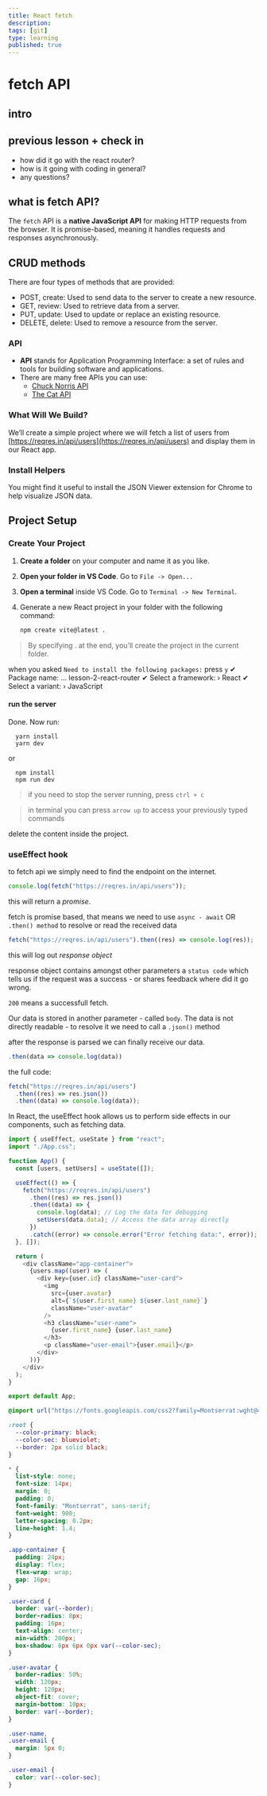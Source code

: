 ```yaml
---
title: React fetch
description:
tags: [git]
type: learning
published: true
---
```


# fetch API

## intro

## previous lesson + check in

- how did it go with the react router?
- how is it going with coding in general?
- any questions?

## what is fetch API?

The `fetch` API is a **native JavaScript API** for making HTTP requests from the browser. It is promise-based, meaning it handles requests and responses asynchronously.

## CRUD methods

There are four types of methods that are provided:

- POST, create: Used to send data to the server to create a new resource.
- GET, review: Used to retrieve data from a server.
- PUT, update: Used to update or replace an existing resource.
- DELETE, delete: Used to remove a resource from the server.

### API

- **API** stands for Application Programming Interface: a set of rules and tools for building software and applications.
- There are many free APIs you can use:
  - [Chuck Norris API](https://api.chucknorris.io/jokes/random)
  - [The Cat API](https://api.thecatapi.com/v1/images/search)

### What Will We Build?

We’ll create a simple project where we will fetch a list of users from [https://reqres.in/api/users](https://reqres.in/api/users) and display them in our React app.

### Install Helpers

You might find it useful to install the JSON Viewer extension for Chrome to help visualize JSON data.

## Project Setup

### Create Your Project

1. **Create a folder** on your computer and name it as you like.
2. **Open your folder in VS Code**. Go to `File -> Open...`
3. **Open a terminal** inside VS Code. Go to `Terminal -> New Terminal`.
4. Generate a new React project in your folder with the following command:

   ```bash
   npm create vite@latest .
   ```

> By specifying . at the end, you’ll create the project in the current folder.

when you asked `Need to install the following packages:` press `y`
✔ Package name: … lesson-2-react-router
✔ Select a framework: › React
✔ Select a variant: › JavaScript

#### run the server

Done. Now run:

```
  yarn install
  yarn dev
```

or

```
  npm install
  npm run dev
```

> if you need to stop the server running, press `ctrl + c`

> in terminal you can press `arrow up` to access your previously typed commands

delete the content inside the project.

### useEffect hook

to fetch api we simply need to find the endpoint on the internet.

```js
console.log(fetch("https://reqres.in/api/users"));
```

this will return a _promise_.

fetch is promise based, that means we need to use `async - await` OR `.then() method` to resolve or read the received data

```js
fetch("https://reqres.in/api/users").then((res) => console.log(res));
```

this will log out _response object_

response object contains amongst other parameters a `status code` which tells us if the request was a success - or shares feedback where did it go wrong.

`200` means a successfull fetch.

Our data is stored in another parameter - called `body`. The data is not directly readable - to resolve it we need to call a `.json()` method

after the response is parsed we can finally receive our data.

```js
.then(data => console.log(data))
```

the full code:

```js
fetch("https://reqres.in/api/users")
  .then((res) => res.json())
  .then((data) => console.log(data));
```

In React, the useEffect hook allows us to perform side effects in our components, such as fetching data.

```js
import { useEffect, useState } from "react";
import "./App.css";

function App() {
  const [users, setUsers] = useState([]);

  useEffect(() => {
    fetch("https://reqres.in/api/users")
      .then((res) => res.json())
      .then((data) => {
        console.log(data); // Log the data for debugging
        setUsers(data.data); // Access the data array directly
      })
      .catch((error) => console.error("Error fetching data:", error));
  }, []);

  return (
    <div className="app-container">
      {users.map((user) => (
        <div key={user.id} className="user-card">
          <img
            src={user.avatar}
            alt={`${user.first_name} ${user.last_name}`}
            className="user-avatar"
          />
          <h3 className="user-name">
            {user.first_name} {user.last_name}
          </h3>
          <p className="user-email">{user.email}</p>
        </div>
      ))}
    </div>
  );
}

export default App;
```

```css
@import url("https://fonts.googleapis.com/css2?family=Montserrat:wght@400;500;600;700&display=swap");

:root {
  --color-primary: black;
  --color-sec: blueviolet;
  --border: 2px solid black;
}

* {
  list-style: none;
  font-size: 14px;
  margin: 0;
  padding: 0;
  font-family: "Montserrat", sans-serif;
  font-weight: 900;
  letter-spacing: 0.2px;
  line-height: 1.4;
}

.app-container {
  padding: 24px;
  display: flex;
  flex-wrap: wrap;
  gap: 16px;
}

.user-card {
  border: var(--border);
  border-radius: 8px;
  padding: 16px;
  text-align: center;
  min-width: 200px;
  box-shadow: 6px 6px 0px var(--color-sec);
}

.user-avatar {
  border-radius: 50%;
  width: 120px;
  height: 120px;
  object-fit: cover;
  margin-bottom: 10px;
  border: var(--border);
}

.user-name,
.user-email {
  margin: 5px 0;
}

.user-email {
  color: var(--color-sec);
}
```
